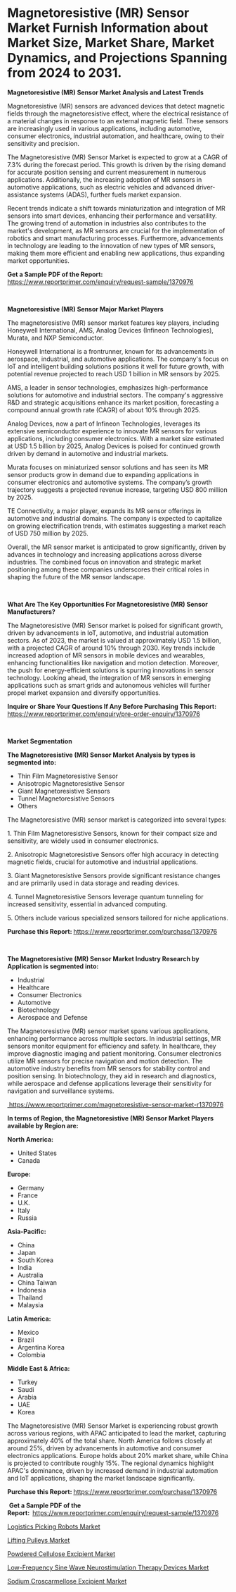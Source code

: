 <p><h1>Magnetoresistive (MR) Sensor Market Furnish Information about Market Size, Market Share, Market Dynamics, and Projections Spanning from 2024 to 2031.</h1></p><p><strong>Magnetoresistive (MR) Sensor Market Analysis and Latest Trends</strong></p>
<p><p>Magnetoresistive (MR) sensors are advanced devices that detect magnetic fields through the magnetoresistive effect, where the electrical resistance of a material changes in response to an external magnetic field. These sensors are increasingly used in various applications, including automotive, consumer electronics, industrial automation, and healthcare, owing to their sensitivity and precision.</p><p>The Magnetoresistive (MR) Sensor Market is expected to grow at a CAGR of 7.3% during the forecast period. This growth is driven by the rising demand for accurate position sensing and current measurement in numerous applications. Additionally, the increasing adoption of MR sensors in automotive applications, such as electric vehicles and advanced driver-assistance systems (ADAS), further fuels market expansion. </p><p>Recent trends indicate a shift towards miniaturization and integration of MR sensors into smart devices, enhancing their performance and versatility. The growing trend of automation in industries also contributes to the market's development, as MR sensors are crucial for the implementation of robotics and smart manufacturing processes. Furthermore, advancements in technology are leading to the innovation of new types of MR sensors, making them more efficient and enabling new applications, thus expanding market opportunities.</p></p>
<p><strong>Get a Sample PDF of the Report:&nbsp;</strong> <a href="https://www.reportprimer.com/enquiry/request-sample/1370976">https://www.reportprimer.com/enquiry/request-sample/1370976</a></p>
<p>&nbsp;</p>
<p><strong>Magnetoresistive (MR) Sensor Major Market Players</strong></p>
<p><p>The magnetoresistive (MR) sensor market features key players, including Honeywell International, AMS, Analog Devices (Infineon Technologies), Murata, and NXP Semiconductor. </p><p>Honeywell International is a frontrunner, known for its advancements in aerospace, industrial, and automotive applications. The company's focus on IoT and intelligent building solutions positions it well for future growth, with potential revenue projected to reach USD 1 billion in MR sensors by 2025.</p><p>AMS, a leader in sensor technologies, emphasizes high-performance solutions for automotive and industrial sectors. The company's aggressive R&D and strategic acquisitions enhance its market position, forecasting a compound annual growth rate (CAGR) of about 10% through 2025.</p><p>Analog Devices, now a part of Infineon Technologies, leverages its extensive semiconductor experience to innovate MR sensors for various applications, including consumer electronics. With a market size estimated at USD 1.5 billion by 2025, Analog Devices is poised for continued growth driven by demand in automotive and industrial markets.</p><p>Murata focuses on miniaturized sensor solutions and has seen its MR sensor products grow in demand due to expanding applications in consumer electronics and automotive systems. The company’s growth trajectory suggests a projected revenue increase, targeting USD 800 million by 2025.</p><p>TE Connectivity, a major player, expands its MR sensor offerings in automotive and industrial domains. The company is expected to capitalize on growing electrification trends, with estimates suggesting a market reach of USD 750 million by 2025.</p><p>Overall, the MR sensor market is anticipated to grow significantly, driven by advances in technology and increasing applications across diverse industries. The combined focus on innovation and strategic market positioning among these companies underscores their critical roles in shaping the future of the MR sensor landscape.</p></p>
<p>&nbsp;</p>
<p><strong>What Are The Key Opportunities For Magnetoresistive (MR) Sensor Manufacturers?</strong></p>
<p><p>The Magnetoresistive (MR) Sensor market is poised for significant growth, driven by advancements in IoT, automotive, and industrial automation sectors. As of 2023, the market is valued at approximately USD 1.5 billion, with a projected CAGR of around 10% through 2030. Key trends include increased adoption of MR sensors in mobile devices and wearables, enhancing functionalities like navigation and motion detection. Moreover, the push for energy-efficient solutions is spurring innovations in sensor technology. Looking ahead, the integration of MR sensors in emerging applications such as smart grids and autonomous vehicles will further propel market expansion and diversify opportunities.</p></p>
<p><strong>Inquire or Share Your Questions If Any Before Purchasing This Report:</strong> <a href="https://www.reportprimer.com/enquiry/pre-order-enquiry/1370976">https://www.reportprimer.com/enquiry/pre-order-enquiry/1370976</a></p>
<p>&nbsp;</p>
<p><strong>Market Segmentation</strong></p>
<p><strong>The Magnetoresistive (MR) Sensor Market Analysis by types is segmented into:</strong></p>
<p><ul><li>Thin Film Magnetoresistive Sensor</li><li>Anisotropic Magnetoresistive Sensor</li><li>Giant Magnetoresistive Sensors</li><li>Tunnel Magnetoresistive Sensors</li><li>Others</li></ul></p>
<p><p>The Magnetoresistive (MR) sensor market is categorized into several types: </p><p>1. Thin Film Magnetoresistive Sensors, known for their compact size and sensitivity, are widely used in consumer electronics. </p><p>2. Anisotropic Magnetoresistive Sensors offer high accuracy in detecting magnetic fields, crucial for automotive and industrial applications. </p><p>3. Giant Magnetoresistive Sensors provide significant resistance changes and are primarily used in data storage and reading devices. </p><p>4. Tunnel Magnetoresistive Sensors leverage quantum tunneling for increased sensitivity, essential in advanced computing. </p><p>5. Others include various specialized sensors tailored for niche applications.</p></p>
<p><strong>Purchase this Report:&nbsp;</strong><a href="https://www.reportprimer.com/purchase/1370976">https://www.reportprimer.com/purchase/1370976</a></p>
<p>&nbsp;</p>
<p><strong>The Magnetoresistive (MR) Sensor Market Industry Research by Application is segmented into:</strong></p>
<p><ul><li>Industrial</li><li>Healthcare</li><li>Consumer Electronics</li><li>Automotive</li><li>Biotechnology</li><li>Aerospace and Defense</li></ul></p>
<p><p>The Magnetoresistive (MR) sensor market spans various applications, enhancing performance across multiple sectors. In industrial settings, MR sensors monitor equipment for efficiency and safety. In healthcare, they improve diagnostic imaging and patient monitoring. Consumer electronics utilize MR sensors for precise navigation and motion detection. The automotive industry benefits from MR sensors for stability control and position sensing. In biotechnology, they aid in research and diagnostics, while aerospace and defense applications leverage their sensitivity for navigation and surveillance systems.</p></p>
<p><a href="https://www.reportprimer.com/magnetoresistive-sensor-market-r1370976">&nbsp;https://www.reportprimer.com/magnetoresistive-sensor-market-r1370976</a></p>
<p><strong>In terms of Region, the Magnetoresistive (MR) Sensor Market Players available by Region are:</strong></p>
<p>
    <p> <strong> North America: </strong>
        <ul>
            <li>United States</li>
            <li>Canada</li>
        </ul>
        </p> 
    <p> <strong> Europe: </strong>
        <ul>
            <li>Germany</li>
            <li>France</li>
            <li>U.K.</li>
            <li>Italy</li>
            <li>Russia</li>
        </ul>
        </p> 
    <p> <strong> Asia-Pacific: </strong>
        <ul>
            <li>China</li>
            <li>Japan</li>
            <li>South Korea</li>
            <li>India</li>
            <li>Australia</li>
            <li>China Taiwan</li>
            <li>Indonesia</li>
            <li>Thailand</li>
            <li>Malaysia</li>
        </ul>
        </p> 
    <p> <strong> Latin America: </strong>
        <ul>
            <li>Mexico</li>
            <li>Brazil</li>
            <li>Argentina Korea</li>
            <li>Colombia</li>
        </ul>
        </p> 
    <p> <strong> Middle East & Africa: </strong>
        <ul>
            <li>Turkey</li>
            <li>Saudi</li>
            <li>Arabia</li>
            <li>UAE</li>
            <li>Korea</li>
        </ul>
    </p>
    </p>
<p><p>The Magnetoresistive (MR) Sensor Market is experiencing robust growth across various regions, with APAC anticipated to lead the market, capturing approximately 40% of the total share. North America follows closely at around 25%, driven by advancements in automotive and consumer electronics applications. Europe holds about 20% market share, while China is projected to contribute roughly 15%. The regional dynamics highlight APAC's dominance, driven by increased demand in industrial automation and IoT applications, shaping the market landscape significantly.</p></p>
<p><strong>Purchase this Report: </strong><a href="https://www.reportprimer.com/purchase/1370976">https://www.reportprimer.com/purchase/1370976</a></p>
<p>&nbsp;<strong>Get a Sample PDF of the Report:&nbsp;&nbsp;</strong><a href="https://www.reportprimer.com/enquiry/request-sample/1370976">https://www.reportprimer.com/enquiry/request-sample/1370976</a></p>
<p><strong></strong></p>
<p><p><a href="https://medium.com/@gustavomanning65/logistics-picking-robots-market-size-share-growth-and-market-analysis-by-type-by-application-b4c9de479c86?postPublishedType=repub">Logistics Picking Robots Market</a></p><p><a href="https://www.linkedin.com/pulse/lifting-pulleys-market-outlook-share-analysis-growth-trends-rp7ne">Lifting Pulleys Market</a></p><p><a href="https://issuu.com/reportprime-2/docs/powdered-cellulose-excipient-market_eb938bdc806dc7">Powdered Cellulose Excipient Market</a></p><p><a href="https://medium.com/@gustavomanning65/low-frequency-sine-wave-neurostimulation-therapy-devices-market-investigation-industry-evolution-32b56df8eb44?postPublishedType=repub">Low-Frequency Sine Wave Neurostimulation Therapy Devices Market</a></p><p><a href="https://issuu.com/reportprime-2/docs/sodium-croscarmellose-excipient-mar_9cd97a98849080">Sodium Croscarmellose Excipient Market</a></p></p>